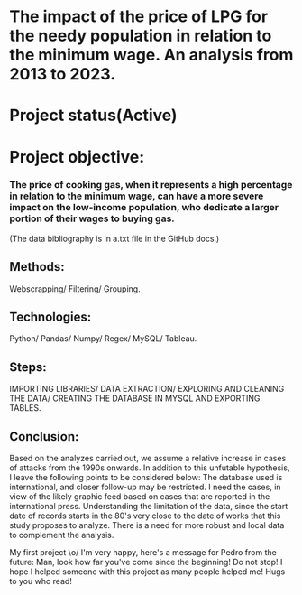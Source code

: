 # The impact of the price of LPG for the needy population in relation to the minimum wage. An analysis from 2013 to 2023.

# Project status(Active)

# Project objective:
### The price of cooking gas, when it represents a high percentage in relation to the minimum wage, can have a more severe impact on the low-income population, who dedicate a larger portion of their wages to buying gas.
(The data bibliography is in a.txt file in the GitHub docs.)

## Methods:
Webscrapping/
Filtering/
Grouping.


## Technologies:
Python/
Pandas/
Numpy/
Regex/
MySQL/
Tableau.

## Steps:
IMPORTING LIBRARIES/
DATA EXTRACTION/
EXPLORING AND CLEANING THE DATA/
CREATING THE DATABASE IN MYSQL AND EXPORTING TABLES.

## Conclusion:
Based on the analyzes carried out, we assume a relative increase in cases of attacks from the 1990s onwards. In addition to this unfutable hypothesis, I leave the following points to be considered below: The database used is international, and closer follow-up may be restricted. I need the cases, in view of the likely graphic feed based on cases that are reported in the international press. Understanding the limitation of the data, since the start date of records starts in the 80's very close to the date of works that this study proposes to analyze. There is a need for more robust and local data to complement the analysis.

My first project \o/ I'm very happy, here's a message for Pedro from the future: Man, look how far you've come since the beginning! Do not stop!
I hope I helped someone with this project as many people helped me! Hugs to you who read!
